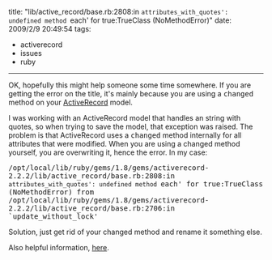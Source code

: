 title: "lib/active_record/base.rb:2808:in `attributes_with_quotes': undefined method `each' for true:TrueClass (NoMethodError)"
date: 2009/2/9 20:49:54
tags:
- activerecord
- issues
- ruby
---
OK, hopefully this might help someone some time somewhere. If you are getting the error on the title, it's mainly because you are using a <tt>changed</tt> method on your <a href="http://api.rubyonrails.org/classes/ActiveRecord/Base.html">ActiveRecord</a> model.

I was working with an ActiveRecord model that handles an string with quotes, so when trying to save the model, that exception was raised. The problem is that ActiveRecord uses a <tt>changed</tt> method internally for all attributes that were modified. When you are using a changed method yourself, you are overwriting it, hence the error. In my case:

<tt>/opt/local/lib/ruby/gems/1.8/gems/activerecord-2.2.2/lib/active_record/base.rb:2808:in `attributes_with_quotes': undefined method `each' for true:TrueClass (NoMethodError)
from /opt/local/lib/ruby/gems/1.8/gems/activerecord-2.2.2/lib/active_record/base.rb:2706:in `update_without_lock'</tt>

Solution, just get rid of your changed method and rename it something else.

Also helpful information, <a href="http://www.ruby-forum.com/topic/173908">here</a>.